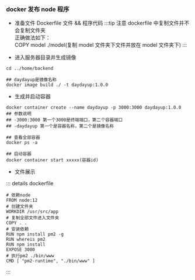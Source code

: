 ### docker 发布 node 程序

- 准备文件
  Dockerfile 文件 && 程序代码
  :::tip 注意
  dockerfile 中复制文件并不会复制文件夹<br/>
  正确做法如下：<br/>
  COPY model ./model(复制 model 文件夹下文件并放在 model 文件夹下)
  :::

- 进入服务器目录并生成镜像

```shell
cd ../home/backend

## daydayup是镜像名称
docker image build ./ -t daydayup:1.0.0
```

- 生成并启动容器

```shell
docker container create --name daydayup -p 3000:3000 daydayup:1.0.0
## 参数说明
## -3000:3000 第一个3000是终端端口，第二个容器端口
## -daydayup 第一个是容器名称，第二个是镜像名称

## 查看全部容器
docker ps -a

## 启动容器
docker container start xxxxx(容器id)
```

- 文件展示

::: details dockerfile

```shell
# 依赖node
FROM node:12
# 创建文件夹
WORKDIR /usr/src/app
# 复制全部文件进入文件夹
COPY . .
# 安装依赖
RUN npm install pm2 -g
RUN whereis pm2
RUN npm install
EXPOSE 3000
# 执行pm2 ./bin/www
CMD [ "pm2-runtime", "./bin/www" ]
```

:::
